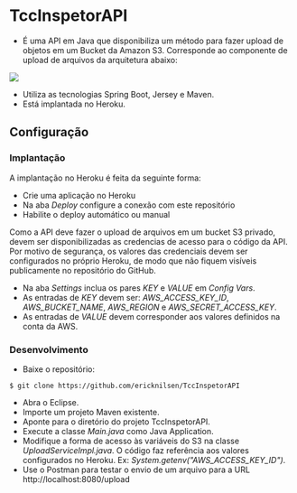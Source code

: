 # TccInspetorAPI

- É uma API em Java que disponibiliza um método para fazer upload de objetos em um Bucket da Amazon S3. Corresponde ao componente de upload de arquivos da arquitetura abaixo:

![](https://github.com/ericknilsen/TccInspetor/blob/master/docs/Arquitetura_ABNT.png)


- Utiliza as tecnologias Spring Boot, Jersey e Maven.
- Está implantada no Heroku.



## Configuração

### Implantação

A implantação no Heroku é feita da seguinte forma:

- Crie uma aplicação no Heroku 
- Na aba _Deploy_ configure a conexão com este repositório
- Habilite o deploy automático ou manual

Como a API deve fazer o upload de arquivos em um bucket S3 privado, devem ser disponibilizadas as credencias de acesso para o código da API. Por motivo de segurança, os valores das credenciais devem ser configurados no próprio Heroku, de modo que não fiquem visíveis publicamente no repositório do GitHub.

- Na aba _Settings_ inclua os pares _KEY_ e _VALUE_ em _Config Vars_.
- As entradas de _KEY_ devem ser: _AWS_ACCESS_KEY_ID_, _AWS_BUCKET_NAME_, _AWS_REGION_ e _AWS_SECRET_ACCESS_KEY_.
- As entradas de _VALUE_ devem corresponder aos valores definidos na conta da AWS.


### Desenvolvimento

- Baixe o repositório:
```shell
$ git clone https://github.com/ericknilsen/TccInspetorAPI
```

- Abra o Eclipse.
- Importe um projeto Maven existente.
- Aponte para o diretório do projeto TccInspetorAPI.
- Execute a classe _Main.java_ como Java Application.
- Modifique a forma de acesso às variáveis do S3 na classe _UploadServiceImpl.java_. O código faz referência aos valores configurados no  Heroku. Ex: _System.getenv("AWS_ACCESS_KEY_ID")_.
- Use o Postman para testar o envio de um arquivo para a URL http://localhost:8080/upload




